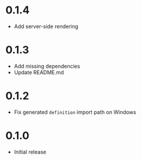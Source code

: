 # 0.1.4

- Add server-side rendering

# 0.1.3

- Add missing dependencies
- Update README.md

# 0.1.2

- Fix generated `definition` import path on Windows

# 0.1.0

- Initial release
